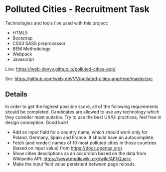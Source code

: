 # Polluted Cities - Recruitment Task

Technologies and tools I've used with this project:

  - HTML5
  - Bootstrap
  - CSS3 SASS preprocessor
  - BEM Methodology
  - Webpack
  - Javascript

  Live: https://web-devvv.github.io/polluted-cities-app/

  Src: https://github.com/web-deVVV/polluted-cities-app/tree/master/src

## Details

In order to get the highest possible score, all of the following requirements should be completed. Candidates are allowed to use any technology which they consider most suitable. Try to use the best UX/UI practices, feel free in design conception. Good luck!

  - Add an input field for a country name, which should work only for Poland, Germany, Spain and France. It should have an autocomplete.
  - Fetch (and render) names of 10 most polluted cities in those countries (based on input value) from https://docs.openaq.org/.
  - Show cities descriptions as an accordion based on the data from Wikipedia API: https://www.mediawiki.org/wiki/API:Query.
  - Make the input field value persistent between page reloads.
